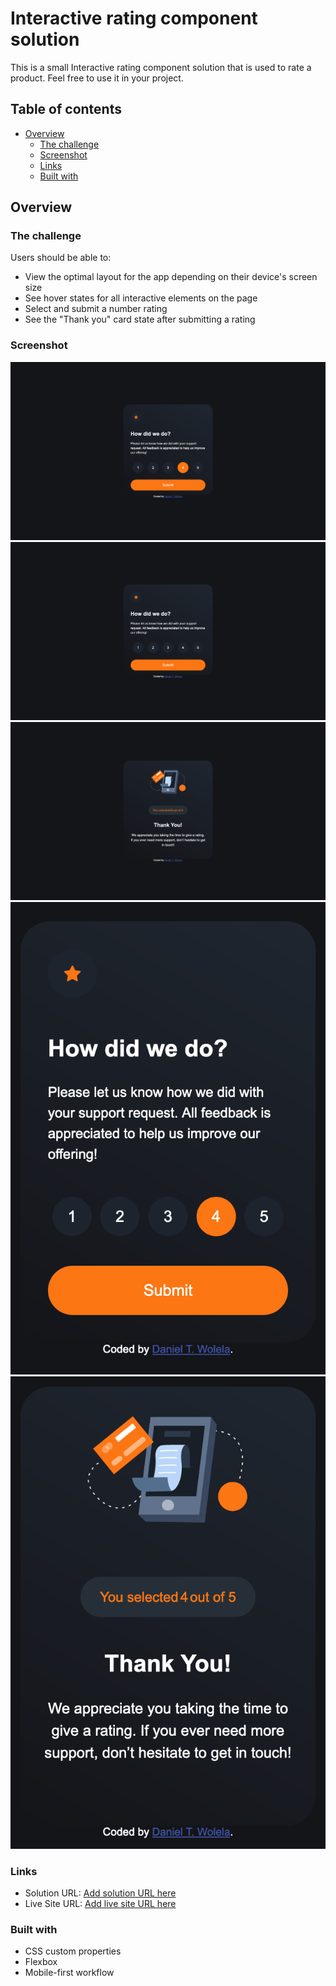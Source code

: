 # Interactive rating component solution

This is a small Interactive rating component solution that is used to rate a product.
Feel free to use it in your project.

## Table of contents

- [Overview](#overview)
  - [The challenge](#the-challenge)
  - [Screenshot](#screenshot)
  - [Links](#links)
  - [Built with](#built-with)


## Overview

### The challenge

Users should be able to:

- View the optimal layout for the app depending on their device's screen size
- See hover states for all interactive elements on the page
- Select and submit a number rating
- See the "Thank you" card state after submitting a rating

### Screenshot

![](./images/desktop-active.png)
![](./images/desktop-preview.png)
![](./images/desktop-thankyou.png)
![](./images/mobile-active.png)
![](./images/mobile-thankyou.png)

### Links

- Solution URL: [Add solution URL here](https://github.com/DanielTeshager/interactive-rating-component)
- Live Site URL: [Add live site URL here](https://your-live-site-url.com)

### Built with

- CSS custom properties
- Flexbox
- Mobile-first workflow
